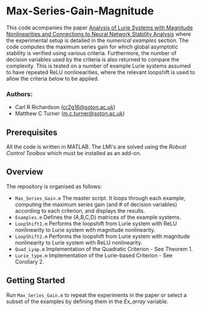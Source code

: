 # Max-Series-Gain-Magnitude
This code acompanies the paper [Analysis of Lurie Systems with Magnitude Nonlinearities and Connections to Neural Network Stability Analysis]() where the experimental setup is detailed in the *numerical examples* section. The code computes the maximum series gain for which global asymptotic stability is verified using various criteria. Furthermore, the number of decision variables used by the criteria is also returned to compare the complexity. This is tested on a number of example Lurie systems assumed to have repeated ReLU nonlinearities, where the relevant loopshift is used to allow the criteria below to be applied.  

### Authors:
* Carl R Richardson (cr2g16@soton.ac.uk)
* Matthew C Turner (m.c.turner@soton.ac.uk)

## Prerequisites
All the code is written in MATLAB. The LMI's are solved using the *Robust Control Toolbox* which must be installed as an add-on.

## Overview
The repository is organised as follows:
- `Max_Series_Gain.m` The master script. It loops through each example, computing the maximum series gain (and # of decision variables) according to each criterion,  and displays the results.
- `Examples.m` Defines the (A,B,C,D) matrices of the example systems.
- `LoopShift1.m` Performs the loopshift from Lurie system with ReLU nonlinearity to Lurie system with magnitude nonlinearity.
- `LoopShift2.m` Performs the loopshift from Lurie system with magnitude nonlinearity to Lurie system with ReLU nonlinearity.
- `Quad_Lyap.m` Implementation of the Quadratic Criterion - See Theorem 1.
- `Lurie_type.m` Implementation of the Lurie-based Criterion - See Corollary 2.

## Getting Started
Run `Max_Series_Gain.m` to repeat the experiments in the paper or select a subset of the examples by defining them in the *Ex_array* variable.  
